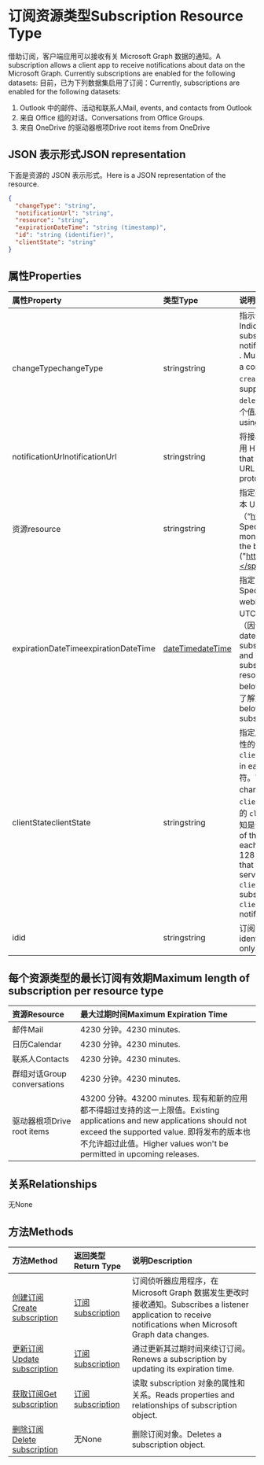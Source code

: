 # <a name="subscription-resource-type"></a><span data-ttu-id="6cf0c-101">订阅资源类型</span><span class="sxs-lookup"><span data-stu-id="6cf0c-101">Subscription Resource Type</span></span>
<span data-ttu-id="6cf0c-102">借助订阅，客户端应用可以接收有关 Microsoft Graph 数据的通知。</span><span class="sxs-lookup"><span data-stu-id="6cf0c-102">A subscription allows a client app to receive notifications about data on the Microsoft Graph. Currently subscriptions are enabled for the following datasets:</span></span> <span data-ttu-id="6cf0c-103">目前，已为下列数据集启用了订阅：</span><span class="sxs-lookup"><span data-stu-id="6cf0c-103">Currently, subscriptions are enabled for the following datasets:</span></span>

1. <span data-ttu-id="6cf0c-104">Outlook 中的邮件、活动和联系人</span><span class="sxs-lookup"><span data-stu-id="6cf0c-104">Mail, events, and contacts from Outlook</span></span>
1. <span data-ttu-id="6cf0c-105">来自 Office 组的对话。</span><span class="sxs-lookup"><span data-stu-id="6cf0c-105">Conversations from Office Groups.</span></span>
1. <span data-ttu-id="6cf0c-106">来自 OneDrive 的驱动器根项</span><span class="sxs-lookup"><span data-stu-id="6cf0c-106">Drive root items from OneDrive</span></span> 


## <a name="json-representation"></a><span data-ttu-id="6cf0c-107">JSON 表示形式</span><span class="sxs-lookup"><span data-stu-id="6cf0c-107">JSON representation</span></span>

<span data-ttu-id="6cf0c-108">下面是资源的 JSON 表示形式。</span><span class="sxs-lookup"><span data-stu-id="6cf0c-108">Here is a JSON representation of the resource.</span></span>

<!-- {
  "blockType": "resource",
  "optionalProperties": [

  ],
  "@odata.type": "microsoft.graph.subscription"
}-->

```json
{
  "changeType": "string",
  "notificationUrl": "string",
  "resource": "string",
  "expirationDateTime": "string (timestamp)",
  "id": "string (identifier)",
  "clientState": "string"
}

```
## <a name="properties"></a><span data-ttu-id="6cf0c-109">属性</span><span class="sxs-lookup"><span data-stu-id="6cf0c-109">Properties</span></span>
| <span data-ttu-id="6cf0c-110">属性</span><span class="sxs-lookup"><span data-stu-id="6cf0c-110">Property</span></span>     | <span data-ttu-id="6cf0c-111">类型</span><span class="sxs-lookup"><span data-stu-id="6cf0c-111">Type</span></span>   |<span data-ttu-id="6cf0c-112">说明</span><span class="sxs-lookup"><span data-stu-id="6cf0c-112">Description</span></span>|
|:---------------|:--------|:----------|
|<span data-ttu-id="6cf0c-113">changeType</span><span class="sxs-lookup"><span data-stu-id="6cf0c-113">changeType</span></span>|<span data-ttu-id="6cf0c-114">string</span><span class="sxs-lookup"><span data-stu-id="6cf0c-114">string</span></span>|<span data-ttu-id="6cf0c-115">指示订阅资源中将引发通知的更改类型。</span><span class="sxs-lookup"><span data-stu-id="6cf0c-115">Indicates the type of change in the subscribed resource that will raise a notification. The supported values are: , , . Multiple values can be combined using a comma-separated list.</span></span> <span data-ttu-id="6cf0c-116">支持的值是：`created`、`updated`、`deleted`。</span><span class="sxs-lookup"><span data-stu-id="6cf0c-116">The supported values are: `created`, `updated`, `deleted`.</span></span> <span data-ttu-id="6cf0c-117">可以使用以逗号分隔的列表组合多个值。</span><span class="sxs-lookup"><span data-stu-id="6cf0c-117">Multiple values can be combined using a comma-separated list.</span></span>|
|<span data-ttu-id="6cf0c-118">notificationUrl</span><span class="sxs-lookup"><span data-stu-id="6cf0c-118">notificationUrl</span></span>|<span data-ttu-id="6cf0c-119">string</span><span class="sxs-lookup"><span data-stu-id="6cf0c-119">string</span></span>|<span data-ttu-id="6cf0c-p103">将接收通知的端点的 URL。该 URL 必须使用 HTTPS 协议。</span><span class="sxs-lookup"><span data-stu-id="6cf0c-p103">The URL of the endpoint that will receive the notifications. This URL has to make use of the HTTPS protocol.</span></span>|
|<span data-ttu-id="6cf0c-122">资源</span><span class="sxs-lookup"><span data-stu-id="6cf0c-122">resource</span></span>|<span data-ttu-id="6cf0c-123">string</span><span class="sxs-lookup"><span data-stu-id="6cf0c-123">string</span></span>|<span data-ttu-id="6cf0c-p104">指定要被监视以进行更改的资源。不包含基本 URL（“https://graph.microsoft.com/v1.0/”）。</span><span class="sxs-lookup"><span data-stu-id="6cf0c-p104">Specifies the resource that will be monitored for changes. Do not include the base URL ("https://graph.microsoft.com/v1.0/").</span></span>|
|<span data-ttu-id="6cf0c-126">expirationDateTime</span><span class="sxs-lookup"><span data-stu-id="6cf0c-126">expirationDateTime</span></span>|[<span data-ttu-id="6cf0c-127">dateTime</span><span class="sxs-lookup"><span data-stu-id="6cf0c-127">dateTime</span></span>](http://tools.ietf.org/html/rfc3339)|<span data-ttu-id="6cf0c-128">指定 webhook 订阅过期的日期和时间。</span><span class="sxs-lookup"><span data-stu-id="6cf0c-128">Specifies the date and time when the webhook subscription expires.</span></span> <span data-ttu-id="6cf0c-129">时间为 UTC 时间，可以是距离订阅创建的一段时间（因订阅资源不同而异）。</span><span class="sxs-lookup"><span data-stu-id="6cf0c-129">Specifies the date and time when the webhook subscription expires. The time is in UTC, and can be an amount of time from subscription creation that varies for the resource subscribed to.  See the table below for maximum values.</span></span>  <span data-ttu-id="6cf0c-130">请参阅下表，了解支持的最长订阅有效期。</span><span class="sxs-lookup"><span data-stu-id="6cf0c-130">See the table below for maximum supported subscription length of time.</span></span> |
|<span data-ttu-id="6cf0c-131">clientState</span><span class="sxs-lookup"><span data-stu-id="6cf0c-131">clientState</span></span>|<span data-ttu-id="6cf0c-132">string</span><span class="sxs-lookup"><span data-stu-id="6cf0c-132">string</span></span>|<span data-ttu-id="6cf0c-133">指定服务为每个通知发送的 `clientState` 属性的值。</span><span class="sxs-lookup"><span data-stu-id="6cf0c-133">Specifies the value of the `clientState` property sent by the service in each notification.</span></span> <span data-ttu-id="6cf0c-134">最大长度为 128 个字符。</span><span class="sxs-lookup"><span data-stu-id="6cf0c-134">The maximum length is 255 characters.</span></span> <span data-ttu-id="6cf0c-135">通过对比与订阅一起发送的 `clientState` 属性值和与每个通知一起接收的 `clientState` 属性值，客户端可以检查通知是否是由服务发送。</span><span class="sxs-lookup"><span data-stu-id="6cf0c-135">Specifies the value of the  property sent by the service in each notification. The maximum length is 128 characters. The client can check that the notification came from the service by comparing the value of the `clientState` property sent with the subscription with the value of the `clientState` property received with each notification.</span></span>|
|<span data-ttu-id="6cf0c-136">id</span><span class="sxs-lookup"><span data-stu-id="6cf0c-136">id</span></span>|<span data-ttu-id="6cf0c-137">string</span><span class="sxs-lookup"><span data-stu-id="6cf0c-137">string</span></span>|<span data-ttu-id="6cf0c-p107">订阅的唯一标识符。只读。</span><span class="sxs-lookup"><span data-stu-id="6cf0c-p107">Unique identifier for the subscription. Read-only.</span></span>|

## <a name="maximum-length-of-subscription-per-resource-type"></a><span data-ttu-id="6cf0c-140">每个资源类型的最长订阅有效期</span><span class="sxs-lookup"><span data-stu-id="6cf0c-140">Maximum length of subscription per resource type</span></span>
| <span data-ttu-id="6cf0c-141">资源</span><span class="sxs-lookup"><span data-stu-id="6cf0c-141">Resource</span></span> | <span data-ttu-id="6cf0c-142">最大过期时间</span><span class="sxs-lookup"><span data-stu-id="6cf0c-142">Maximum Expiration Time</span></span> |
|:---------------------|:--------------------|
|<span data-ttu-id="6cf0c-143">邮件</span><span class="sxs-lookup"><span data-stu-id="6cf0c-143">Mail</span></span>| <span data-ttu-id="6cf0c-144">4230 分钟。</span><span class="sxs-lookup"><span data-stu-id="6cf0c-144">4230 minutes.</span></span>|
|<span data-ttu-id="6cf0c-145">日历</span><span class="sxs-lookup"><span data-stu-id="6cf0c-145">Calendar</span></span>| <span data-ttu-id="6cf0c-146">4230 分钟。</span><span class="sxs-lookup"><span data-stu-id="6cf0c-146">4230 minutes.</span></span>|
|<span data-ttu-id="6cf0c-147">联系人</span><span class="sxs-lookup"><span data-stu-id="6cf0c-147">Contacts</span></span>| <span data-ttu-id="6cf0c-148">4230 分钟。</span><span class="sxs-lookup"><span data-stu-id="6cf0c-148">4230 minutes.</span></span>|
|<span data-ttu-id="6cf0c-149">群组对话</span><span class="sxs-lookup"><span data-stu-id="6cf0c-149">Group conversations</span></span>| <span data-ttu-id="6cf0c-150">4230 分钟。</span><span class="sxs-lookup"><span data-stu-id="6cf0c-150">4230 minutes.</span></span>|
|<span data-ttu-id="6cf0c-151">驱动器根项</span><span class="sxs-lookup"><span data-stu-id="6cf0c-151">Drive root items</span></span>| <span data-ttu-id="6cf0c-152">43200 分钟。</span><span class="sxs-lookup"><span data-stu-id="6cf0c-152">43200 minutes.</span></span> <span data-ttu-id="6cf0c-153">现有和新的应用都不得超过支持的这一上限值。</span><span class="sxs-lookup"><span data-stu-id="6cf0c-153">Existing applications and new applications should not exceed the supported value.</span></span> <span data-ttu-id="6cf0c-154">即将发布的版本也不允许超过此值。</span><span class="sxs-lookup"><span data-stu-id="6cf0c-154">Higher values won't be permitted in upcoming releases.</span></span> |

## <a name="relationships"></a><span data-ttu-id="6cf0c-155">关系</span><span class="sxs-lookup"><span data-stu-id="6cf0c-155">Relationships</span></span>
<span data-ttu-id="6cf0c-156">无</span><span class="sxs-lookup"><span data-stu-id="6cf0c-156">None</span></span>


## <a name="methods"></a><span data-ttu-id="6cf0c-157">方法</span><span class="sxs-lookup"><span data-stu-id="6cf0c-157">Methods</span></span>

| <span data-ttu-id="6cf0c-158">方法</span><span class="sxs-lookup"><span data-stu-id="6cf0c-158">Method</span></span>           | <span data-ttu-id="6cf0c-159">返回类型</span><span class="sxs-lookup"><span data-stu-id="6cf0c-159">Return Type</span></span>    |<span data-ttu-id="6cf0c-160">说明</span><span class="sxs-lookup"><span data-stu-id="6cf0c-160">Description</span></span>|
|:---------------|:--------|:----------|
|[<span data-ttu-id="6cf0c-161">创建订阅</span><span class="sxs-lookup"><span data-stu-id="6cf0c-161">Create subscription</span></span>](../api/subscription_post_subscriptions.md) | [<span data-ttu-id="6cf0c-162">订阅</span><span class="sxs-lookup"><span data-stu-id="6cf0c-162">subscription</span></span>](subscription.md) |<span data-ttu-id="6cf0c-163">订阅侦听器应用程序，在 Microsoft Graph 数据发生更改时接收通知。</span><span class="sxs-lookup"><span data-stu-id="6cf0c-163">Subscribes a listener application to receive notifications when Microsoft Graph data changes.</span></span>|
|[<span data-ttu-id="6cf0c-164">更新订阅</span><span class="sxs-lookup"><span data-stu-id="6cf0c-164">Update subscription</span></span>](../api/subscription_update.md) | [<span data-ttu-id="6cf0c-165">订阅</span><span class="sxs-lookup"><span data-stu-id="6cf0c-165">subscription</span></span>](subscription.md) |<span data-ttu-id="6cf0c-166">通过更新其过期时间来续订订阅。</span><span class="sxs-lookup"><span data-stu-id="6cf0c-166">Renews a subscription by updating its expiration time.</span></span>|
|[<span data-ttu-id="6cf0c-167">获取订阅</span><span class="sxs-lookup"><span data-stu-id="6cf0c-167">Get subscription</span></span>](../api/subscription_get.md) | [<span data-ttu-id="6cf0c-168">订阅</span><span class="sxs-lookup"><span data-stu-id="6cf0c-168">subscription</span></span>](subscription.md) |<span data-ttu-id="6cf0c-169">读取 subscription 对象的属性和关系。</span><span class="sxs-lookup"><span data-stu-id="6cf0c-169">Reads properties and relationships of subscription object.</span></span>|
|[<span data-ttu-id="6cf0c-170">删除订阅</span><span class="sxs-lookup"><span data-stu-id="6cf0c-170">Delete subscription</span></span>](../api/subscription_delete.md) | <span data-ttu-id="6cf0c-171">无</span><span class="sxs-lookup"><span data-stu-id="6cf0c-171">None</span></span> |<span data-ttu-id="6cf0c-172">删除订阅对象。</span><span class="sxs-lookup"><span data-stu-id="6cf0c-172">Deletes a subscription object.</span></span>|

<!-- uuid: 8fcb5dbc-d5aa-4681-8e31-b001d5168d79
2015-10-25 14:57:30 UTC -->
<!-- {
  "type": "#page.annotation",
  "description": "subscription resource",
  "keywords": "",
  "section": "documentation",
  "tocPath": ""
}-->
